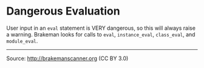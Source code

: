 # Dangerous Evaluation

User input in an `eval` statement is VERY dangerous, so this will always raise a warning. Brakeman looks for calls to `eval`, `instance_eval`, `class_eval`, and `module_eval`.

---
Source: http://brakemanscanner.org (CC BY 3.0)
